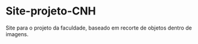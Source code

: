 # Site-projeto-CNH
Site para o projeto da faculdade, baseado em recorte de objetos dentro de imagens.
